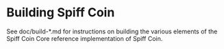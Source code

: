 Building Spiff Coin
================

See doc/build-*.md for instructions on building the various
elements of the Spiff Coin Core reference implementation of Spiff Coin.
